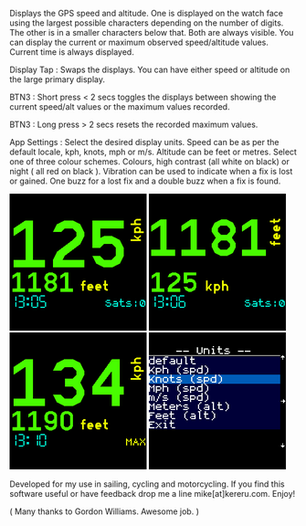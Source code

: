 Displays the GPS speed and altitude. One is displayed on the watch face using the largest possible characters depending on the number of digits. The other is in a smaller characters below that. Both are always visible. You can display the current or maximum observed speed/altitude values. Current time is always displayed. 

Display Tap : Swaps the displays. You can have either speed or altitude on the large primary display.

BTN3 : Short press < 2 secs toggles the displays between showing the current speed/alt values or the maximum values recorded.

BTN3 : Long press > 2 secs resets the recorded maximum values.

App Settings : Select the desired display units. Speed can be as per the default locale, kph, knots, mph or m/s. Altitude can be feet or metres. Select one of three colour schemes. Colours, high contrast (all white on black) or night ( all red on black ). Vibration can be used to indicate when a fix is lost or gained. One buzz for a lost fix and a double buzz when a fix is found.

<img src="screen1.png">
<img src="screen2.png">
<img src="screen3.png">
<img src="screen4.png">

Developed for my use in sailing, cycling and motorcycling. If you find this software useful or have feedback drop me a line mike[at]kereru.com. Enjoy!

( Many thanks to Gordon Williams. Awesome job. )

